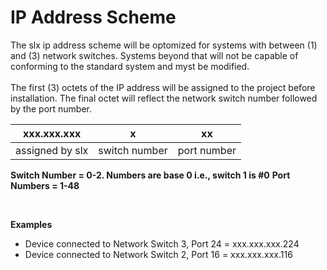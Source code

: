 # IP Address Scheme
The slx ip address scheme will be optomized for systems with between (1) and (3) network switches. Systems beyond that will not be capable of conforming to the standard system and myst be modified.
<br><br>
The first (3) octets of the IP address will be assigned to the project before installation. The final octet will reflect the network switch number followed by the port number.



| xxx.xxx.xxx     | x             | xx          |
|:---:            |:---:          |:---:        |
| assigned by slx | switch number | port number |

**Switch Number = 0-2. Numbers are base 0 i.e., switch 1 is #0**
**Port Numbers = 1-48**

<br>

**Examples**
* Device connected to Network Switch 3, Port 24 = xxx.xxx.xxx.224
* Device connected to Network Switch 2, Port 16 = xxx.xxx.xxx.116

